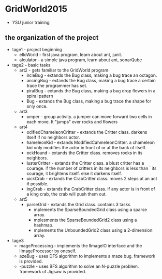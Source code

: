 # GridWorld2015
* YSU junior training


## the organization of the project
* tage1 - project beginning
	* elloWorld - first java program, learn about ant, junit.
	* alculator - a simple java program, learn about ant, sonarQube
* tage2 - basic tasks
	* art2 - gets familiar to the GridWorld program
		* ircleBug - extands the Bug class, making a bug trace an octagon.
		* ancingBug - extands the Bug class, making a bug trace a certain trace the programmer has set.
		* piralBug - extands the Bug class, making a bug drop flowers in a spiral pattern
		* Bug - extands the Bug class, making a bug trace the shape for only once.
	* art3
		* umper - group activity. a jumper can move forward two cells in each move. It "jumps" over rocks and flowers
	* art4
		* odifiedChameleonCritter - extands the Critter class. darkens itself	if no neighbors actor.
		* hameleonKid - extands ModifiedCahmeleonCritter. a chameleon kid only modifies the actor in front of or at the back of itself.
		* ockHound - extands the Critter class. removes rocks in its neighbors.
		* lusterCritter - extands the Critter class. a blust critter has a courage. if the number of critters in its neighbors is less than ` its courage, it brightens itself. else it darkens itself.
		* uickCrab - extands the CrabCritter class. moves 2 steps at an act if possible.
		* ingCrab - extands the CrabCritter class. if any actor is in front of a king crab, the crab will push them out.
	* art5
		* parseGrid - extands the Grid class. contains 3 tasks.
			* mplements the SparseBoundedGrid class using a sparse array.
			* mplesments the SparseBoundedGrid2 class using a hashmap.
			* mplements the UnboundedGrid2 class using a 2-dimension array.
* tage3
	* mageProcessing - implements the IImageIO interface and the IImageProcessor by oneself.
	* azeBug - uses DFS algorithm	to implements a maze bug. framework is provided.
	* -puzzle - uses BFS algorithm to solve an N-puzzle problem. framework of Jigsaw is provided.
